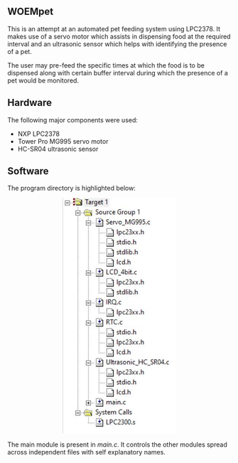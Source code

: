 <h2>WOEMpet</h2>

<p>This is an attempt at an automated pet feeding system using LPC2378. 
  It makes use of a servo motor which assists in dispensing food at the required interval and an ultrasonic sensor which helps with identifying the presence of a pet.
</p>
<p>The user may pre-feed the specific times at which the food is to be dispensed along with certain buffer interval during which the presence of a pet would be monitored.</p>

<h2>Hardware</h2>

<p> The following major components were used:</p>
<ul>
  <li>NXP LPC2378</li>
  <li>Tower Pro MG995 servo motor</li>
  <li>HC-SR04 ultrasonic sensor</li>
</ul>
  
<h2>Software</h2>

<p>The program directory is highlighted below: </p>

<p align = center>
<img src = "Assets/directory.JPG">
</p>

The main module is present in <i>main.c</i>. It controls the other modules spread across independent files with self explanatory names.
